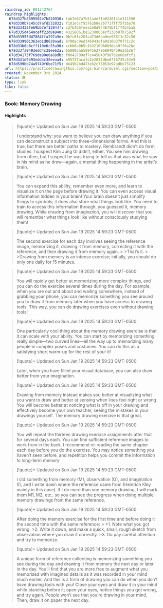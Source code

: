 ```yaml
---
raindrop_id: 891342764
raindrop_highlights:
  678d327b8399502e7b820938: fab7e67a7b51a4effa9226f41e311590
  678d330b7c45cd7afd532832: f181e5cf93762b8e2b771fff75f3ba78
  678d33432fe69bb7ef13044f: c3fb456feea3e8d944675bf1f74b4ba5
  678d335d4549ceff22d8a940: 43258061be5230003ecf238b07b7592f
  678d33955d47884ffa297a9e: 0bfc61c283cd73d6da9ee958f1c32c56
  678d339901362eb1d0620aad: b790ac9ed346943efa9d16b379f71c2c
  678d33b0c8cff110e6c55a90: cc6b6a0b5c1b3210968b9dc49ff0a2bc
  678d33fa9493edd4c38ee62a: 658005ae58945627958940459e2db26f
  678d34173f769da90e6a88db: f8042709ef7c445843f987b2e80afcf1
  678d341d9493edd4c38eeaa4: e55727acafa2e2837dbe6f16735c53e5
  678d599bb74a9749f6be71f5: de45b2bd473eb2c73053e97adbb75123
url: https://practicedrawingthis.com/cgi-bin/carousel.cgi?section=postscript&amp;episode=book-memory-drawing
created: November 3rd 2024
status: 🟥
type: link
like: false
---
```



### Book: Memory Drawing



#### Highlights

> [!quote]+ Updated on Sun Jan 19 2025 14:59:23 GMT-0500
>
> I understand why: you want to believe you can draw anything if you can deconstruct a subject into three-dimensional forms. And this is true, but there are better paths to mastery. Rembrandt didn’t do form studies. I suspect Kim Jung Gi didn’t, either. You see him drawing form often, but I suspect he was trying to tell us that was what he saw in his mind as he drew—again, a mental thing happening in the artist’s brain.

> [!quote]+ Updated on Sun Jan 19 2025 14:59:23 GMT-0500
>
> You can expand this ability, remember even more, and learn to visualize it on the page before drawing it. You can even access visual information hidden in your brain! Your brain doesn’t just simplify things to symbols; it does also store what things look like. You need to train to access this information through, you guessed it, memory drawing. While drawing from imagination, you will discover that you will remember what things look like without consciously studying them!

> [!quote]+ Updated on Sun Jan 19 2025 14:59:23 GMT-0500
>
> The second exercise for each day involves seeing the reference image, memorizing it, drawing it from memory, correcting it with the reference, and then drawing it from memory again.
&gt;
&gt;That’s it.
&gt;
&gt;Drawing from memory is an intense exercise; initially, you should do only one daily for 15 minutes.

> [!quote]+ Updated on Sun Jan 19 2025 14:59:23 GMT-0500
>
> You will rapidly get better at memorizing more complex things, and you can do the exercise several times during the day. For example, when you are out and about and waiting somewhere, instead of grabbing your phone, you can memorize something you see around you to draw it from memory later when you have access to drawing tools. This way, you can do drawing exercises even without drawing tools!

> [!quote]+ Updated on Sun Jan 19 2025 14:59:23 GMT-0500
>
> One particularly cool thing about the memory drawing exercise is that it can scale with your ability. You can start by memorizing something really simple—two curved lines—all the way up to memorizing many people in complex poses and costumes. You can do this as a satisfying short warm-up for the rest of your lif

> [!quote]+ Updated on Sun Jan 19 2025 14:59:23 GMT-0500
>
> Later, when you have filled your visual database, you can also draw better from your imagination.

> [!quote]+ Updated on Sun Jan 19 2025 14:59:23 GMT-0500
>
> Drawing from memory instead makes you better at visualizing what you want to draw and better at sensing when lines feel right or wrong. You will become better at noticing what is off in your drawing and effectively become your own teacher, seeing the mistakes in your drawings yourself. The memory drawing exercise is that great.

> [!quote]+ Updated on Sun Jan 19 2025 14:59:23 GMT-0500
>
> You will repeat the thirteen drawing exercise assignments after that for several days each. You can find sufficient reference images to work from in the back. I recommend re-reading the same chapter each day before you do the exercise. You may notice something you haven’t seen before, and repetition helps you commit the information to long-term memory

> [!quote]+ Updated on Sun Jan 19 2025 14:59:23 GMT-0500
>
> I did something from memory (M), observation (O), and imagination (I), and I write down where the reference came from (Heinrich Kley mainly in this case). If I do more than one memory drawing, I will mark them M1, M2, etc., so you can see the progress when doing multiple memory drawings from the same reference.

> [!quote]+ Updated on Sun Jan 19 2025 14:59:23 GMT-0500
>
> After doing the memory exercise for the first time and before doing it the second time with the same reference:
&gt;
&gt;1. Note what you got wrong.
&gt;2. Write it down, and make a quick, small, rough sketch from observation where you draw it correctly.
&gt;3. Do pay careful attention and try to memorize.

> [!quote]+ Updated on Sun Jan 19 2025 14:59:23 GMT-0500
>
> A unique form of reference collecting is memorizing something you see during the day and drawing it from memory the next day or later in the day. You’ll find that you are more free to augment what you memorized with imagined details as it was recorded in your mind much earlier. And this is a form of drawing you can do when you don’t have drawing tools with you! Close your eyes and draw it in your mind while standing before it; open your eyes, notice things you got wrong, and try again. People won’t see that you’re drawing in your mind. Then, draw it on paper the next day.
